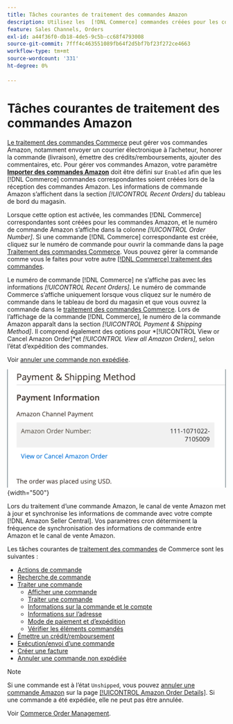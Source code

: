 ```yaml
---
title: Tâches courantes de traitement des commandes Amazon
description: Utilisez les  [!DNL Commerce] commandes créées pour les commandes Amazon afin de gérer l’activité et le traitement des commandes dans l’administrateur [!UICONTROL Commerce].
feature: Sales Channels, Orders
exl-id: a44f36f0-db18-4de5-9c5b-cc68f4793008
source-git-commit: 7fff4c463551089fb64f2d5bf7bf23f272ce4663
workflow-type: tm+mt
source-wordcount: '331'
ht-degree: 0%

---
```


# Tâches courantes de traitement des commandes Amazon

[Le traitement des commandes Commerce](https://experienceleague.adobe.com/docs/commerce-admin/stores-sales/order-management/orders/order-processing.html#process-an-order) peut gérer vos commandes Amazon, notamment envoyer un courrier électronique à l’acheteur, honorer la commande (livraison), émettre des crédits/remboursements, ajouter des commentaires, etc. Pour gérer vos commandes Amazon, votre paramètre [**Importer des commandes Amazon**](./order-settings.md) doit être défini sur `Enabled` afin que les [!DNL Commerce] commandes correspondantes soient créées lors de la réception des commandes Amazon. Les informations de commande Amazon s’affichent dans la section *[!UICONTROL Recent Orders]* du tableau de bord du magasin.

Lorsque cette option est activée, les commandes [!DNL Commerce] correspondantes sont créées pour les commandes Amazon, et le numéro de commande Amazon s’affiche dans la colonne _[!UICONTROL Order Number]_. Si une commande [!DNL Commerce] correspondante est créée, cliquez sur le numéro de commande pour ouvrir la commande dans la page [Traitement des commandes Commerce](https://experienceleague.adobe.com/docs/commerce-admin/stores-sales/order-management/orders/order-processing.html#process-an-order). Vous pouvez gérer la commande comme vous le faites pour votre autre [[!DNL Commerce] traitement des commandes](https://experienceleague.adobe.com/docs/commerce-admin/stores-sales/order-management/orders/order-processing.html#process-an-order).

Le numéro de commande [!DNL Commerce] ne s’affiche pas avec les informations _[!UICONTROL Recent Orders]_. Le numéro de commande Commerce s’affiche uniquement lorsque vous cliquez sur le numéro de commande dans le tableau de bord du magasin et que vous ouvrez la commande dans le [traitement des commandes Commerce](https://experienceleague.adobe.com/docs/commerce-admin/stores-sales/order-management/orders/order-processing.html#process-an-order). Lors de l’affichage de la commande [!DNL Commerce], le numéro de la commande Amazon apparaît dans la section *[!UICONTROL Payment & Shipping Method]*. Il comprend également des options pour *[!UICONTROL View or Cancel Amazon Order]*et *[!UICONTROL View all Amazon Orders]*, selon l’état d’expédition des commandes.

Voir [annuler une commande non expédiée](./cancel-unshipped-order.md).

![Informations sur la commande Amazon dans l’ordre Commerce](assets/amazon-order-number-payment-info.png){width="500"}

Lors du traitement d’une commande Amazon, le canal de vente Amazon met à jour et synchronise les informations de commande avec votre compte [!DNL Amazon Seller Central]. Vos paramètres cron déterminent la fréquence de synchronisation des informations de commande entre Amazon et le canal de vente Amazon.

Les tâches courantes de [traitement des commandes](https://experienceleague.adobe.com/docs/commerce-admin/stores-sales/order-management/orders/order-processing.html#process-an-order) de Commerce sont les suivantes :

- [Actions de commande](https://experienceleague.adobe.com/docs/commerce-admin/stores-sales/order-management/orders/orders.html#actions)
- [Recherche de commande](https://experienceleague.adobe.com/docs/commerce-admin/stores-sales/order-management/orders/orders.html#order-search)
- [Traiter une commande](https://experienceleague.adobe.com/docs/commerce-admin/stores-sales/order-management/orders/order-processing.html#process-an-order)
   - [Afficher une commande](https://experienceleague.adobe.com/docs/commerce-admin/stores-sales/order-management/orders/order-processing.html#process-an-order#view-an-order)
   - [Traiter une commande](https://experienceleague.adobe.com/docs/commerce-admin/stores-sales/order-management/orders/order-processing.html#process-an-order#process-an-order)
   - [Informations sur la commande et le compte](https://experienceleague.adobe.com/docs/commerce-admin/stores-sales/order-management/orders/order-processing.html#process-an-order#order-and-account-information)
   - [Informations sur l’adresse](https://experienceleague.adobe.com/docs/commerce-admin/stores-sales/order-management/orders/order-processing.html#process-an-order#address-information)
   - [Mode de paiement et d’expédition](https://experienceleague.adobe.com/docs/commerce-admin/stores-sales/order-management/orders/order-processing.html#process-an-order#payment--shipping-method)
   - [Vérifier les éléments commandés](https://experienceleague.adobe.com/docs/commerce-admin/stores-sales/order-management/orders/order-processing.html#process-an-order#review-items-ordered)
- [Émettre un crédit/remboursement](https://experienceleague.adobe.com/docs/commerce-admin/stores-sales/order-management/credit-memos/credit-memo-create.html)
- [ Exécution/envoi d’une commande](https://experienceleague.adobe.com/docs/commerce-admin/stores-sales/order-management/shipments.html#create-a-shipment)
- [Créer une facture](https://experienceleague.adobe.com/docs/commerce-admin/stores-sales/order-management/invoices.html#create-an-invoice)
- [Annuler une commande non expédiée](./cancel-unshipped-order.md)

>[!NOTE]
>
>Si une commande est à l’état `Unshipped`, vous pouvez [annuler une commande Amazon](./cancel-unshipped-order.md) sur la page [[!UICONTROL Amazon Order Details]](./amazon-order-details.md). Si une commande a été expédiée, elle ne peut pas être annulée.

Voir [Commerce Order Management](https://experienceleague.adobe.com/docs/commerce-admin/stores-sales/introduction.html#order-management-and-operations).
